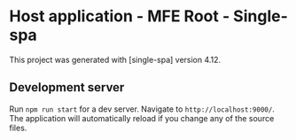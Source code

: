 # Host application - MFE Root - Single-spa

This project was generated with [single-spa] version 4.12.

## Development server

Run `npm run start` for a dev server. Navigate to `http://localhost:9000/`. The application will automatically reload if you change any of the source files.

